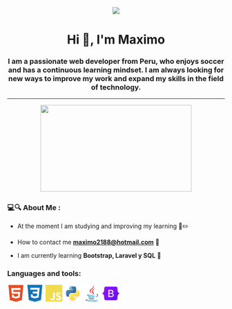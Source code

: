 <div id="header" align="center">
    <img src="https://media.giphy.com/media/v1.Y2lkPTc5MGI3NjExZmFhMjVmNDMyOTIzYmYyNDdhOGM1NjZkNzM3YzQyYWZjOWIyY2M1MSZjdD1n/vzO0Vc8b2VBLi/giphy.gif" width="220">
    <h1 align="center">Hi 👋, I'm Maximo</h1>
    <h3 align="center">I am a passionate web developer from Peru, who enjoys soccer and has a continuous learning mindset. I am always looking for new ways to improve my work and expand my skills in the field of technology.</h3>
</div>

---
<div id="about-me" align="center">
    <img src="https://media.giphy.com/media/qgQUggAC3Pfv687qPC/giphy.gif" width="350" height="200">
</div>

### 💻🔍 About Me :

- At the moment I am studying and improving my learning 📄✏️

- How to contact me **maximo2188@hotmail.com** 📨

- I am currently learning **Bootstrap, Laravel y SQL** 🌱


<div align="left">
    <h3>Languages and tools:</h3>
    <div>
        <img src="https://github.com/devicons/devicon/blob/master/icons/html5/html5-plain.svg" title="HTML" alt="HTML" width="40" height="40">
        <img src="https://github.com/devicons/devicon/blob/master/icons/css3/css3-plain.svg" title="CSS" alt="CSS" width="40" height="40">
        <img src="https://github.com/devicons/devicon/blob/master/icons/javascript/javascript-plain.svg" title="JavaScript" alt="JavaScript" width="40" height="40">
        <img src="https://github.com/devicons/devicon/blob/master/icons/python/python-original.svg" title="Python" alt="Python" width="40" height="40">
        <img src="https://github.com/devicons/devicon/blob/master/icons/java/java-original.svg" title="Java" alt="Java" width="40" height="40">
        <img src="https://github.com/devicons/devicon/blob/master/icons/bootstrap/bootstrap-original.svg" title="Bootstrap" alt="Bootstrap" width="40" height="40">
    </div>
</div>

